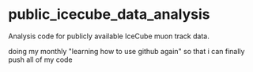 # public_icecube_data_analysis
Analysis code for publicly available IceCube muon track data. 

doing my monthly "learning how to use github again" so that i can finally push all of my code
